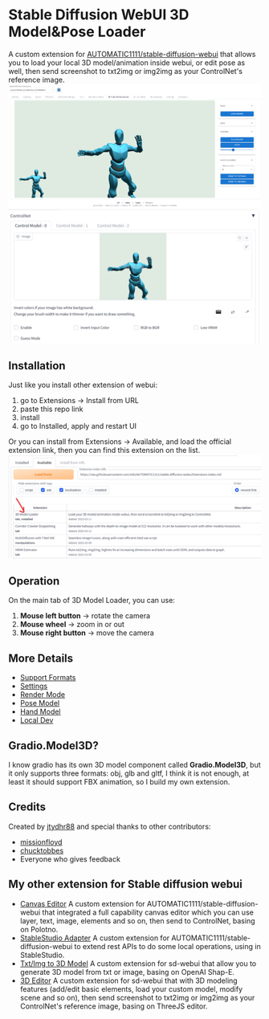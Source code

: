 # Stable Diffusion WebUI 3D Model&Pose Loader
A custom extension for [AUTOMATIC1111/stable-diffusion-webui](https://github.com/AUTOMATIC1111/stable-diffusion-webui) that allows you to load your local 3D model/animation inside webui, or edit pose as well, then send screenshot to txt2img or img2img as your ControlNet's reference image.  
![1.png](doc/images/1.png)
![controlnet.png](doc/images/controlnet.png)


## Installation
Just like you install other extension of webui:
1. go to Extensions -> Install from URL
2. paste this repo link
3. install
4. go to Installed, apply and restart UI

Or you can install from Extensions -> Available, and load the official extension link, then you can find this extension on the list.
![installFromOfficialLink.png](doc/images/installFromOfficialLink.png)

## Operation
On the main tab of 3D Model Loader, you can use:
1. **Mouse left button** -> rotate the camera
2. **Mouse wheel** -> zoom in or out
3. **Mouse right button** -> move the camera

## More Details
- [Support Formats](/doc/support_formats.md)
- [Settings](/doc/settings.md)
- [Render Mode](/doc/render_mode.md)
- [Pose Model](/doc/pose_support.md)
- [Hand Model](/doc/hand_model.md)
- [Local Dev](/doc/local_dev.md)

## Gradio.Model3D?
I know gradio has its own 3D model component called **Gradio.Model3D**, but it only supports three formats: obj, glb and gltf, I think it is not enough, at least it should support FBX animation, so I build my own extension.

## Credits
Created by [jtydhr88](https://github.com/jtydhr88) and special thanks to other contributors:
- [missionfloyd](https://github.com/missionfloyd)
- [chucktobbes](https://github.com/chucktobbes)
- Everyone who gives feedback

## My other extension for Stable diffusion webui
- [Canvas Editor](https://github.com/jtydhr88/sd-canvas-editor) A custom extension for AUTOMATIC1111/stable-diffusion-webui that integrated a full capability canvas editor which you can use layer, text, image, elements and so on, then send to ControlNet, basing on Polotno.
- [StableStudio Adapter](https://github.com/jtydhr88/sd-webui-StableStudio) A custom extension for AUTOMATIC1111/stable-diffusion-webui to extend rest APIs to do some local operations, using in StableStudio.
- [Txt/Img to 3D Model](https://github.com/jtydhr88/sd-webui-txt-img-to-3d-model) A custom extension for sd-webui that allow you to generate 3D model from txt or image, basing on OpenAI Shap-E.
- [3D Editor](https://github.com/jtydhr88/sd-webui-3d-editor) A custom extension for sd-webui that with 3D modeling features (add/edit basic elements, load your custom model, modify scene and so on), then send screenshot to txt2img or img2img as your ControlNet's reference image, basing on ThreeJS editor.